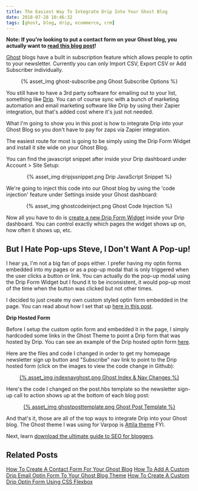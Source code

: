 ```yaml
---
title: The Easiest Way To Integrate Drip Into Your Ghost Blog
date: 2018-07-28 10:46:32
tags: [ghost, blog, drip, ecommerce, crm]
---
```


**Note: If you're looking to put a contact form on your Ghost blog, you actually want to [read this blog post](https://blog.stevelongoria.net/2019/03/10/how-to-setup-a-ghost-blog-contact-form/)!**

[Ghost](https://ghost.org/) blogs have a built in subscription feature which allows people to optin to your newsletter. Currently you can only Import CSV, Export CSV or Add Subscriber individually.

<center>{% asset_img ghost-subscribe.png Ghost Subscribe Options %}</center>

You still have to have a 3rd party software for emailing out to your list, something like [Drip](https://www.drip.com). You can of course sync with a bunch of marketing automation and email marketing software like Drip by using their Zapier integration, but that's added cost where it's just not needed.

What I'm going to show you in this post is how to integrate Drip into your Ghost Blog so you don't have to pay for zaps via Zapier integration.

The easiest route for most is going to be simply using the Drip Form Widget and install it site wide on your Ghost Blog. 

You can find the javascript snippet after inside your Drip dashboard under Account > Site Setup:

<center>{% asset_img dripjssnippet.png Drip JavaScript Snippet %}</center>

We're going to inject this code into our Ghost blog by using the 'code injection' feature under Settings inside your Ghost dashboard:

<center>{% asset_img ghostcodeinject.png Ghost Code Injection %}</center>

Now all you have to do is [create a new Drip Form Widget](https://help.drip.com/hc/en-us/articles/115003730671-Create-a-Form) inside your Drip dashboard. You can control exactly which pages the widget shows up on, how often it shows up, etc.

## But I Hate Pop-ups Steve, I Don't Want A Pop-up!

I hear ya, I'm not a big fan of pops either. I prefer having my optin forms embedded into my pages or as a pop-up modal that is only triggered when the user clicks a button or link. You can actually do the pop-up modal using the Drip Form Widget but I found it to be inconsistent, it would pop-up most of the time when the button was clicked but not other times.

I decided to just create my own custom styled optin form embedded in the page. You can read about how I set that up [here in this post](https://blog.stevelongoria.net/2019/01/17/custom-drip-optin-form-ghost-blog-theme/). 

**Drip Hosted Form**

Before I setup the custom optin form and embedded it in the page, I simply hardcoded some links in the Ghost Theme to point a Drip form that was hosted by Drip. You can see an example of the Drip hosted optin form [here](https://www.getdrip.com/forms/849303961/submissions/new?).

Here are the files and code I changed in order to get my homepage newsletter sign up button and "Subscribe" nav link to point to the Drip hosted form (click on the images to view the code change in Github):

<center><a href="https://github.com/SteveLongoria/varpop/commit/5fa6c24d2becd498b270fc3d42cd0e6b39782316" target="_blank">{% asset_img indexnavghost.png Ghost Index & Nav Changes %}</a></center>

Here's the code I changed on the post.hbs template so the newsletter sign-up call to action shows up at the bottom of each blog post:

<center><a href="https://github.com/SteveLongoria/varpop/commit/746880625c1c94a9624b31bb6872c047f66e4a17" target="_blank">{% asset_img ghostposttemplate.png Ghost Post Template %}</a></center>

And that's it, those are all of the top ways to integrate Drip into your Ghost blog. The Ghost theme I was using for Varpop is [Attila theme](https://github.com/zutrinken/attila) FYI.

Next, learn [download the ultimate guide to SEO for bloggers](https://stevelongoria.net/guides/blog-traffic-guide).

## Related Posts

[How To Create A Contact Form For Your Ghost Blog](https://blog.stevelongoria.net/2019/03/10/how-to-setup-a-ghost-blog-contact-form/)
[How To Add A Custom Drip Email Optin Form To Your Ghost Blog Theme](https://blog.stevelongoria.net/2019/01/17/custom-drip-optin-form-ghost-blog-theme/)
[How To Create A Custom Drip Optin Form Using CSS Flexbox](https://blog.stevelongoria.net/2018/11/03/custom-drip-form-css-flexbox/)